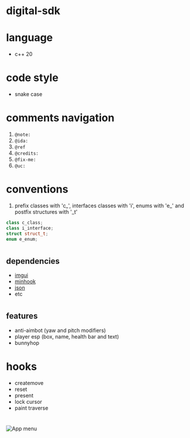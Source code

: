 # digital-sdk

# language 
- c++ 20
#
# code style 
- snake case
#

# comments navigation
1. `@note:`
2. `@ida:`
3. `@ref`
4. `@credits:`
5. `@fix-me:`
6. `@uc:`
#

# conventions
1. prefix classes with 'c_', interfaces classes with 'i', enums with 'e_' and postfix structures with '_t'
```cpp
class c_class;
class i_interface;
struct struct_t;
enum e_enum;
```
#


## dependencies
 - [imgui](https://github.com/ocornut/imgui)
 - [minhook](https://github.com/TsudaKageyu/minhook)
 - [json](https://github.com/nlohmann/json/)
 - etc
#

## features
- anti-aimbot (yaw and pitch modifiers)
- player esp (box, name, health bar and text)
- bunnyhop
#
# hooks
- createmove
- reset
- present
- lock cursor
- paint traverse
#

![App menu](https://i.imgur.com/Ty8Q1b6.png)

